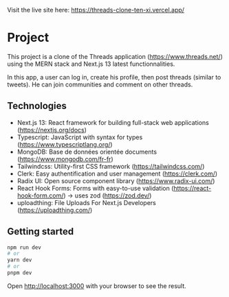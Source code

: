 Visit the live site here: https://threads-clone-ten-xi.vercel.app/

# Project

This project is a clone of the Threads application (https://www.threads.net/) using the MERN stack and Next.js 13 latest functionnalities.

In this app, a user can log in, create his profile, then post threads (similar to tweets). He can join communities and comment on other threads.

## Technologies

- Next.js 13: React framework for building full-stack web applications (https://nextjs.org/docs)
- Typescript: JavaScript with syntax for types (https://www.typescriptlang.org/)
- MongoDB: Base de données orientée documents (https://www.mongodb.com/fr-fr)
- Tailwindcss: Utility-first CSS framework (https://tailwindcss.com/)
- Clerk: Easy authentification and user management (https://clerk.com/)
- Radix UI: Open source component library (https://www.radix-ui.com/)
- React Hook Forms: Forms with easy-to-use validation (https://react-hook-form.com/) -> uses zod (https://zod.dev/)
- uploadthing: File Uploads For Next.js Developers (https://uploadthing.com/)

## Getting started

```bash
npm run dev
# or
yarn dev
# or
pnpm dev
```

Open [http://localhost:3000](http://localhost:3000) with your browser to see the result.
